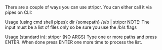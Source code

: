 There are a couple of ways you can use stripcr.  You can either call it via pipes on CLI:

Usage (using cmd shell pipes):
   dir {somepath} /s/b | stripcr
   NOTE: The input must be a list of files only so be sure you use the /b/s flags

Usage (standard in):
   stripcr {NO ARGS}
Type one or more paths and press ENTER.  When done press ENTER one more time to process the list.

